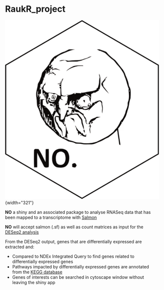 # RaukR_project

![](Untitled.png){width="321"}

**NO** a shiny and an associated package to analyse RNASeq data that has been mapped to a transcriptome with [Salmon](https://salmon.readthedocs.io/en/latest/#)

**NO** will accept salmon (.sf) as well as count matrices as input for the [DESeq2 analysis](https://bioconductor.org/packages/release/bioc/html/DESeq2.html)

From the DESeq2 output, genes that are differentially expressed are extracted and: 
- Compared to NDEx Integrated Query to find genes related to differentially expressed genes 
- Pathways impacted by differentially expressed genes are annotated from the [KEGG database](https://www.genome.jp/kegg/) 
- Genes of interests can be searched in cytoscape window without leaving the shiny app



